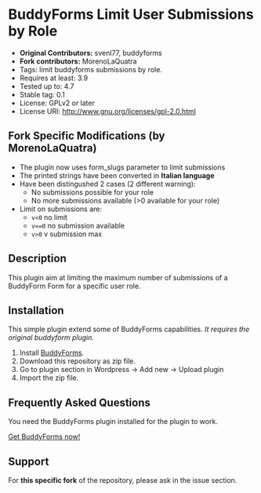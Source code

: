 
# BuddyForms Limit User Submissions by Role

- **Original Contributors:** svenl77, buddyforms
- **Fork contributors:** MorenoLaQuatra
- Tags: limit buddyforms submissions by role. 
- Requires at least: 3.9
- Tested up to: 4.7
- Stable tag: 0.1
- License: GPLv2 or later
- License URI: http://www.gnu.org/licenses/gpl-2.0.html

## Fork Specific Modifications (by MorenoLaQuatra)

- The plugin now uses form_slugs parameter to limit submissions
- The printed strings have been converted in **Italian language**
- Have been distingushed 2 cases (2 different warning):
	- No submissions possible for your role
	- No more submissions available (>0 available for your role)
- Limit on submissions are:
	- `v<0` no limit
	- `v==0` no submission available
	- `v>0` v submission max 

## Description

This plugin aim at limiting the maximum number of submissions of a BuddyForm Form for a specific user role.

## Installation 

This simple plugin extend some of BuddyForms capabilities. *It requires the original buddyform plugin.*

 1. Install <a href="http://buddyforms.com" target="_blank">BuddyForms</a>.
 2. Download this repository as zip file.
 3. Go to plugin section in Wordpress -> Add new -> Upload plugin
 4. Import the zip file.


## Frequently Asked Questions

You need the BuddyForms plugin installed for the plugin to work.

<a href="http://buddyforms.com" target="_blank">Get BuddyForms now!</a>

##  Support

For **this specific fork** of the repository, please ask in the issue section. 


